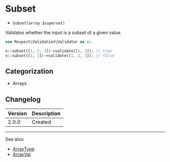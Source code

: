 # Subset

- `Subset(array $superset)`

Validates whether the input is a subset of a given value.

```php
use Respect\Validation\Validator as v;

v::subset([1, 2, 3])->validate([1, 2]); // true
v::subset([1, 2])->validate([1, 2, 3]); // false
```

## Categorization

- Arrays

## Changelog

Version | Description
--------|-------------
  2.0.0 | Created

***
See also:

- [ArrayType](ArrayType.md)
- [ArrayVal](ArrayVal.md)

